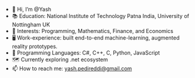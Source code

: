 - 👋 Hi, I’m @Yash
- 📚 Education: National Institute of Technology Patna India, University of Nottingham UK
- 👀 Interests: Programming, Mathematics, Finance, and Economics
- 🖥️ Work-experience: built end-to-end machine-learning, augmented reality prototypes.
- 🤖 Programming Languages: C#, C++, C, Python, JavaScript
- 🗺️ Currently exploring .net ecosystem
- 📫 How to reach me: yash.pedireddi@gmail.com

<!---
yashasvi-pedireddi/yashasvi-pedireddi is a ✨ special ✨ repository because its `README.md` (this file) appears on your GitHub profile.
You can click the Preview link to take a look at your changes.
--->
